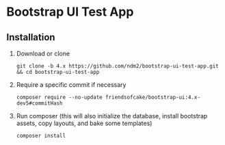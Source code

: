 # Bootstrap UI Test App

## Installation

1. Download or clone

    ```
    git clone -b 4.x https://github.com/ndm2/bootstrap-ui-test-app.git && cd bootstrap-ui-test-app
    ```

2. Require a specific commit if necessary

    ```
    composer require --no-update friendsofcake/bootstrap-ui:4.x-dev5#commitHash
    ```

3. Run composer (this will also initialize the database, install bootstrap assets, copy layouts, and bake some
   templates)

    ```
    composer install
    ```

